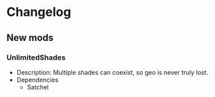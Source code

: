 # Changelog


## New mods

### UnlimitedShades

- Description: Multiple shades can coexist, so geo is never truly lost.
- Dependencies
  + Satchel

